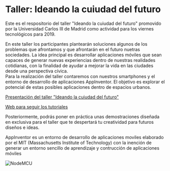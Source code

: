 # Taller: Ideando la cuiudad del futuro 

Este es el respositorio del taller "Ideando la cuiudad del futuro" promovido por la Universidad Carlos III de Madrid como actividad para los viernes tecnológicos para 2019.

En este taller los participantes plantearán soluciones algunos de los problemas que afrontamos y que afrontarán en el futuro nuetras sociedades. La idea principal es desarrollar aplicaciones móviles que sean capaces de generar nuevas experiencias dentro de nuestras realidades cotidianas, con la finalidad de ayudar a mejorar la vida en las ciudades desde una perspectiva cívica.  
Para la realización del taller contaremos con nuestros smartphones y el entorno de desarrollo de aplicaciones AppInventor. El objetivo es explorar el potencial de estas posibles aplicaciones dentro de espacios urbanos.   

[Presentación del taller "Ideando la cuiudad del futuro" ](https://ysinotelodigo.github.io/TallerIoT/presentacion%20TQ%20IoT/) 

[Web para seguir los tutoriales](https://ysinotelodigo.github.io/TallerIoT/workshop)

Posteriormente, podrás poner en práctica unas demostraciones diseñada en exclusiva para el taller que te despertará tu creatividad para futuros diseños e ideas.

AppInventor es un entorno de desarrollo de aplicaciones moviles elaborado por el MIT (Massachusetts Institute of Technology) con la inención de generar un entorno sencillo de aprendizaje y contrucción de aplicaciones móviles

![NodeMCU](https://raw.githubusercontent.com/monicadefran/Ideando_la_ciudad_digital/tree/master/recursos%20tutoriales/Imagen_portada.png)
